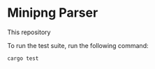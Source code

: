 # Minipng Parser
This repository 

To run the test suite, run the following command:
```bash
cargo test
```